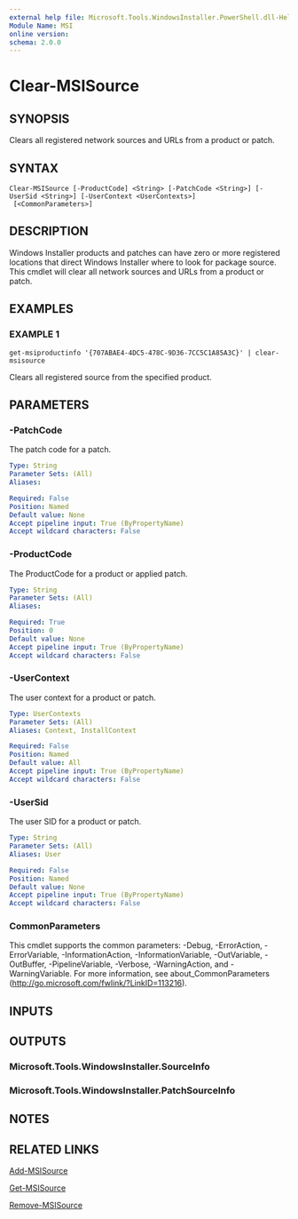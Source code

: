 ```yaml
---
external help file: Microsoft.Tools.WindowsInstaller.PowerShell.dll-Help.xml
Module Name: MSI
online version:
schema: 2.0.0
---
```


# Clear-MSISource

## SYNOPSIS
Clears all registered network sources and URLs from a product or patch.

## SYNTAX

```
Clear-MSISource [-ProductCode] <String> [-PatchCode <String>] [-UserSid <String>] [-UserContext <UserContexts>]
 [<CommonParameters>]
```

## DESCRIPTION
Windows Installer products and patches can have zero or more registered locations that direct Windows Installer where to look for package source.
This cmdlet will clear all network sources and URLs from a product or patch.

## EXAMPLES

### EXAMPLE 1
```
get-msiproductinfo '{707ABAE4-4DC5-478C-9D36-7CC5C1A85A3C}' | clear-msisource
```

Clears all registered source from the specified product.

## PARAMETERS

### -PatchCode
The patch code for a patch.

```yaml
Type: String
Parameter Sets: (All)
Aliases:

Required: False
Position: Named
Default value: None
Accept pipeline input: True (ByPropertyName)
Accept wildcard characters: False
```

### -ProductCode
The ProductCode for a product or applied patch.

```yaml
Type: String
Parameter Sets: (All)
Aliases:

Required: True
Position: 0
Default value: None
Accept pipeline input: True (ByPropertyName)
Accept wildcard characters: False
```

### -UserContext
The user context for a product or patch.

```yaml
Type: UserContexts
Parameter Sets: (All)
Aliases: Context, InstallContext

Required: False
Position: Named
Default value: All
Accept pipeline input: True (ByPropertyName)
Accept wildcard characters: False
```

### -UserSid
The user SID for a product or patch.

```yaml
Type: String
Parameter Sets: (All)
Aliases: User

Required: False
Position: Named
Default value: None
Accept pipeline input: True (ByPropertyName)
Accept wildcard characters: False
```

### CommonParameters
This cmdlet supports the common parameters: -Debug, -ErrorAction, -ErrorVariable, -InformationAction, -InformationVariable, -OutVariable, -OutBuffer, -PipelineVariable, -Verbose, -WarningAction, and -WarningVariable.
For more information, see about_CommonParameters (http://go.microsoft.com/fwlink/?LinkID=113216).

## INPUTS

## OUTPUTS

### Microsoft.Tools.WindowsInstaller.SourceInfo

### Microsoft.Tools.WindowsInstaller.PatchSourceInfo

## NOTES

## RELATED LINKS

[Add-MSISource](add-msisource)

[Get-MSISource](get-msisource)

[Remove-MSISource](remove-msisource)

